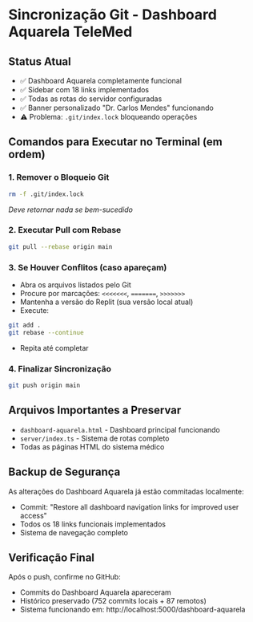 # Sincronização Git - Dashboard Aquarela TeleMed

## Status Atual
- ✅ Dashboard Aquarela completamente funcional
- ✅ Sidebar com 18 links implementados 
- ✅ Todas as rotas do servidor configuradas
- ✅ Banner personalizado "Dr. Carlos Mendes" funcionando
- ⚠️ Problema: `.git/index.lock` bloqueando operações

## Comandos para Executar no Terminal (em ordem)

### 1. Remover o Bloqueio Git
```bash
rm -f .git/index.lock
```
*Deve retornar nada se bem-sucedido*

### 2. Executar Pull com Rebase
```bash
git pull --rebase origin main
```

### 3. Se Houver Conflitos (caso apareçam)
- Abra os arquivos listados pelo Git
- Procure por marcações: `<<<<<<<`, `=======`, `>>>>>>>`
- Mantenha a versão do Replit (sua versão local atual)
- Execute:
```bash
git add .
git rebase --continue
```
- Repita até completar

### 4. Finalizar Sincronização
```bash
git push origin main
```

## Arquivos Importantes a Preservar
- `dashboard-aquarela.html` - Dashboard principal funcionando
- `server/index.ts` - Sistema de rotas completo
- Todas as páginas HTML do sistema médico

## Backup de Segurança
As alterações do Dashboard Aquarela já estão commitadas localmente:
- Commit: "Restore all dashboard navigation links for improved user access"
- Todos os 18 links funcionais implementados
- Sistema de navegação completo

## Verificação Final
Após o push, confirme no GitHub:
- Commits do Dashboard Aquarela apareceram
- Histórico preservado (752 commits locais + 87 remotos)
- Sistema funcionando em: http://localhost:5000/dashboard-aquarela